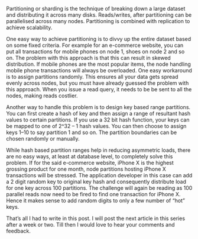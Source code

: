 Partitioning or sharding is the technique of breaking down a large dataset and distributing it across many disks.
Reads/writes, after partitioning can be parallelised across many nodes. Partitioning is combined with replication to
achieve scalability.

One easy way to achieve partitioning is to divvy up the entire dataset based on some fixed criteria. For example for
an e-commerce website, you can put all transactions for mobile phones on node 1, shoes on node 2 and so on. The problem
with this approach is that this can result in skewed distribution. If mobile phones are the most popular items, the node
handling mobile phone transactions will always be overloaded. One easy workaround is to assign partitions randomly.
This ensures all your data gets spread evenly across nodes, but you must have already guessed the problem with
this approach. When you issue a read query, it needs to be be sent to all the nodes, making reads costlier.

Another way to handle this problem is to design key based range partitions. You can first create a hash of key and then
assign a range of resultant hash values to certain partitions. If you use a 32 bit hash function, your keys can be
mapped to one of 2^32 – 1 hash values. You can then choose to assign keys 1–10 to say partition 1 and so on.
The partition boundaries can be chosen randomly or manually.

While hash based partition ranges help in reducing asymmetric loads, there are no easy ways, at least at database level,
to completely solve this problem. If for the said e-commerce website, iPhone X is the highest grossing product for
one month, node partitions hosting iPhone X transactions will be stressed. The application developer in this case can
add a 2 digit random key to original key hash and consequently distribute load for one key across 100 partitions.
The challenge will again be reading as 100 parallel reads now need to be fired to find one transaction for iPhone X.
Hence it makes sense to add random digits to only a few number of “hot” keys.

That’s all I had to write in this post. I will post the next article in this series after a week or two. Till then
I would love to hear your comments and feedback.